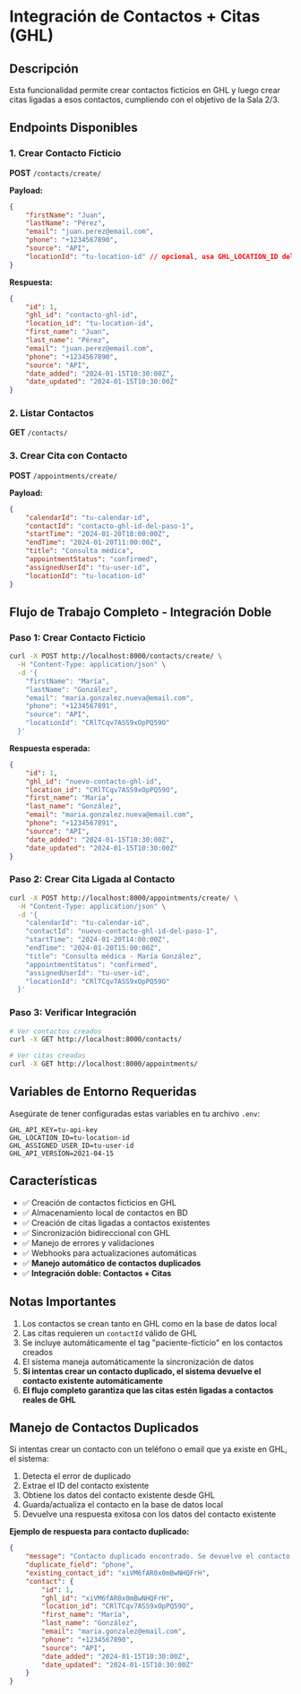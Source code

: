 # Integración de Contactos + Citas (GHL)

## Descripción
Esta funcionalidad permite crear contactos ficticios en GHL y luego crear citas ligadas a esos contactos, cumpliendo con el objetivo de la Sala 2/3.

## Endpoints Disponibles

### 1. Crear Contacto Ficticio
**POST** `/contacts/create/`

**Payload:**
```json
{
    "firstName": "Juan",
    "lastName": "Pérez",
    "email": "juan.perez@email.com",
    "phone": "+1234567890",
    "source": "API",
    "locationId": "tu-location-id" // opcional, usa GHL_LOCATION_ID del .env
}
```

**Respuesta:**
```json
{
    "id": 1,
    "ghl_id": "contacto-ghl-id",
    "location_id": "tu-location-id",
    "first_name": "Juan",
    "last_name": "Pérez",
    "email": "juan.perez@email.com",
    "phone": "+1234567890",
    "source": "API",
    "date_added": "2024-01-15T10:30:00Z",
    "date_updated": "2024-01-15T10:30:00Z"
}
```

### 2. Listar Contactos
**GET** `/contacts/`

### 3. Crear Cita con Contacto
**POST** `/appointments/create/`

**Payload:**
```json
{
    "calendarId": "tu-calendar-id",
    "contactId": "contacto-ghl-id-del-paso-1",
    "startTime": "2024-01-20T10:00:00Z",
    "endTime": "2024-01-20T11:00:00Z",
    "title": "Consulta médica",
    "appointmentStatus": "confirmed",
    "assignedUserId": "tu-user-id",
    "locationId": "tu-location-id"
}
```

## Flujo de Trabajo Completo - Integración Doble

### Paso 1: Crear Contacto Ficticio
```bash
curl -X POST http://localhost:8000/contacts/create/ \
  -H "Content-Type: application/json" \
  -d '{
    "firstName": "María",
    "lastName": "González",
    "email": "maria.gonzalez.nueva@email.com",
    "phone": "+1234567891",
    "source": "API",
    "locationId": "CRlTCqv7ASS9xOpPQ59O"
  }'
```

**Respuesta esperada:**
```json
{
    "id": 1,
    "ghl_id": "nuevo-contacto-ghl-id",
    "location_id": "CRlTCqv7ASS9xOpPQ59O",
    "first_name": "María",
    "last_name": "González",
    "email": "maria.gonzalez.nueva@email.com",
    "phone": "+1234567891",
    "source": "API",
    "date_added": "2024-01-15T10:30:00Z",
    "date_updated": "2024-01-15T10:30:00Z"
}
```

### Paso 2: Crear Cita Ligada al Contacto
```bash
curl -X POST http://localhost:8000/appointments/create/ \
  -H "Content-Type: application/json" \
  -d '{
    "calendarId": "tu-calendar-id",
    "contactId": "nuevo-contacto-ghl-id-del-paso-1",
    "startTime": "2024-01-20T14:00:00Z",
    "endTime": "2024-01-20T15:00:00Z",
    "title": "Consulta médica - María González",
    "appointmentStatus": "confirmed",
    "assignedUserId": "tu-user-id",
    "locationId": "CRlTCqv7ASS9xOpPQ59O"
  }'
```

### Paso 3: Verificar Integración
```bash
# Ver contactos creados
curl -X GET http://localhost:8000/contacts/

# Ver citas creadas
curl -X GET http://localhost:8000/appointments/
```

## Variables de Entorno Requeridas

Asegúrate de tener configuradas estas variables en tu archivo `.env`:

```env
GHL_API_KEY=tu-api-key
GHL_LOCATION_ID=tu-location-id
GHL_ASSIGNED_USER_ID=tu-user-id
GHL_API_VERSION=2021-04-15
```

## Características

- ✅ Creación de contactos ficticios en GHL
- ✅ Almacenamiento local de contactos en BD
- ✅ Creación de citas ligadas a contactos existentes
- ✅ Sincronización bidireccional con GHL
- ✅ Manejo de errores y validaciones
- ✅ Webhooks para actualizaciones automáticas
- ✅ **Manejo automático de contactos duplicados**
- ✅ **Integración doble: Contactos + Citas**

## Notas Importantes

1. Los contactos se crean tanto en GHL como en la base de datos local
2. Las citas requieren un `contactId` válido de GHL
3. Se incluye automáticamente el tag "paciente-ficticio" en los contactos creados
4. El sistema maneja automáticamente la sincronización de datos
5. **Si intentas crear un contacto duplicado, el sistema devuelve el contacto existente automáticamente**
6. **El flujo completo garantiza que las citas estén ligadas a contactos reales de GHL**

## Manejo de Contactos Duplicados

Si intentas crear un contacto con un teléfono o email que ya existe en GHL, el sistema:

1. Detecta el error de duplicado
2. Extrae el ID del contacto existente
3. Obtiene los datos del contacto existente desde GHL
4. Guarda/actualiza el contacto en la base de datos local
5. Devuelve una respuesta exitosa con los datos del contacto existente

**Ejemplo de respuesta para contacto duplicado:**
```json
{
    "message": "Contacto duplicado encontrado. Se devuelve el contacto existente.",
    "duplicate_field": "phone",
    "existing_contact_id": "xiVM6fAR0x0mBwNHQFrH",
    "contact": {
        "id": 1,
        "ghl_id": "xiVM6fAR0x0mBwNHQFrH",
        "location_id": "CRlTCqv7ASS9xOpPQ59O",
        "first_name": "María",
        "last_name": "González",
        "email": "maria.gonzalez@email.com",
        "phone": "+1234567890",
        "source": "API",
        "date_added": "2024-01-15T10:30:00Z",
        "date_updated": "2024-01-15T10:30:00Z"
    }
}
```
